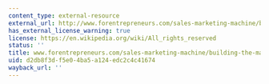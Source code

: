 ```yaml
---
content_type: external-resource
external_url: http://www.forentrepreneurs.com/sales-marketing-machine/building-the-machine/
has_external_license_warning: true
license: https://en.wikipedia.org/wiki/All_rights_reserved
status: ''
title: www.forentrepreneurs.com/sales-marketing-machine/building-the-machine/
uid: d2db8f3d-f5e0-4ba5-a124-edc2c4c41674
wayback_url: ''
---
```


